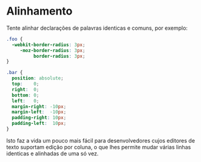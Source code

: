 # Alinhamento

Tente alinhar declarações de palavras identicas e comuns, por exemplo:

```css
.foo {
  -webkit-border-radius: 3px;
     -moz-border-radius: 3px;
          border-radius: 3px;
}

.bar {
  position: absolute;
  top:    0;
  right:  0;
  bottom: 0;
  left:   0;
  margin-right: -10px;
  margin-left:  -10px;
  padding-right: 10px;
  padding-left:  10px;
}
```

Isto faz a vida um pouco mais fácil para desenvolvedores cujos editores de texto suportam edição por coluna, o que lhes permite mudar várias linhas identicas e alinhadas de uma só vez.
